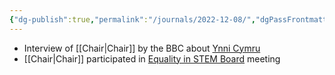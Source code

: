 ```yaml
---
{"dg-publish":true,"permalink":"/journals/2022-12-08/","dgPassFrontmatter":true}
---
```


- Interview of [[Chair\|Chair]] by the BBC about [Ynni Cymru](https://media.service.gov.wales/news/wales-announces-publicly-owned-renewable-energy-developer)
- [[Chair\|Chair]] participated in [Equality in STEM Board](https://www.gov.wales/equality-science-technology-engineering-and-maths-board) meeting